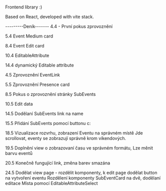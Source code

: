 # 

Frontend library :)

Based on React, developed with vite stack.




---------Deník-------
4.4 - První pokus zprovoznění

5.4 Event Medium card

8.4 Event Edit card

10.4 EditableAttribute

14.4 dynamický Editable attribute 

4.5 Zprovoznění EventLink

5.5 Zprovoznění Presence card

8.5 Pokus o zprovoznění stránky SubEvents

10.5 Edit data

14.5 Dodělaní SubEvents link na name

15.5 Přidání SubEvents pomocí buttonu c:

18.5 Vizualizace rozvrhu, zobrazení Eventu na správném místě
     Jde scrollovat, eventy se zobrazují správně krom víkendových.

19.5 Doplnění view o zobrazovaní času ve správném formátu,
     Lze měnit barvu eventů

20.5 Konečně fungující link, změna barev smazána

24.5 Dodělat view page - rozdělit komponenty, k edit page dodělat button na vytvoření eventu
     Rozdělení komponenty SubEventCard na dvě, dodělaní editace Místa pomocí EditableAttributeSelect